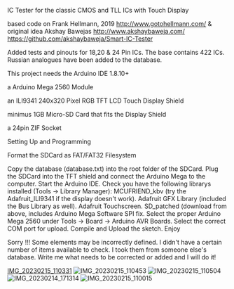 IC Tester for the classic CMOS and TLL ICs with Touch Display

based code on Frank Hellmann, 2019 http://www.gotohellmann.com/ & original idea Akshay Bawejas http://www.akshaybaweja.com/ https://github.com/akshaybaweja/Smart-IC-Tester

Added tests and pinouts for 18,20 & 24 Pin ICs. The base contains 422 ICs. Russian analogues have been added to the database.

This project needs the Arduino IDE 1.8.10+

a Arduino Mega 2560 Module

an ILI9341 240x320 Pixel RGB TFT LCD Touch Display Shield

minimus 1GB Micro-SD Card that fits the Display Shield

a 24pin ZIF Socket

Setting Up and Programming

Format the SDCard as FAT/FAT32 Filesystem

Copy the database (database.txt) into the root folder of the SDCard. Plug the SDCard into the TFT shield and connect the Arduino Mega to the computer. Start the Arduino IDE. Check you have the following librarys installed (Tools -> Library Manager): MCUFRIEND_kbv (try the Adafruit_ILI9341 if the display doesn't work). Adafruit GFX Library (included the Bus Library as well). Adafruit Touchscreen. SD_patched (download from above, includes Arduino Mega Software SPI fix. Select the proper Arduino Mega 2560 under Tools -> Board -> Arduino AVR Boards. Select the correct COM port for upload. Compile and Upload the sketch. Enjoy

Sorry !!! Some elements may be incorrectly defined. I didn't have a certain number of items available to check. I took them from someone else's database. Write me what needs to be corrected or added and I will do it!

[IMG_20230215_110331](https://user-images.githubusercontent.com/125442802/218992424-ceb1f64f-07d8-49f0-8b6a-7ff79fe6c02c.jpg)
![IMG_20230215_110453](https://user-images.githubusercontent.com/125442802/218992539-fc5e0c3b-e121-41ba-be4e-5aa2780b78f2.jpg)
![IMG_20230215_110504](https://user-images.githubusercontent.com/125442802/218992560-fb521b8e-3ba6-456c-8207-80a8bde3cc70.jpg)
![IMG_20230214_171314](https://user-images.githubusercontent.com/125442802/218992592-ac4c552b-92b6-413c-94f2-3022ff81f729.jpg)
![IMG_20230215_110015](https://user-images.githubusercontent.com/125442802/218992615-31f2f07c-8dc0-4256-814f-a39f6b36293a.jpg)
